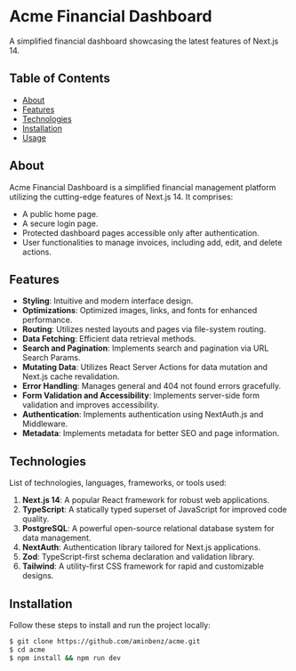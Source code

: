 # Acme Financial Dashboard

A simplified financial dashboard showcasing the latest features of Next.js 14.

## Table of Contents

- [About](#about)
- [Features](#features)
- [Technologies](#technologies)
- [Installation](#installation)
- [Usage](#usage)

## About

Acme Financial Dashboard is a simplified financial management platform utilizing the cutting-edge features of Next.js 14. It comprises:

- A public home page.
- A secure login page.
- Protected dashboard pages accessible only after authentication.
- User functionalities to manage invoices, including add, edit, and delete actions.

## Features

- **Styling**: Intuitive and modern interface design.
- **Optimizations**: Optimized images, links, and fonts for enhanced performance.
- **Routing**: Utilizes nested layouts and pages via file-system routing.
- **Data Fetching**: Efficient data retrieval methods.
- **Search and Pagination**: Implements search and pagination via URL Search Params.
- **Mutating Data**: Utilizes React Server Actions for data mutation and Next.js cache revalidation.
- **Error Handling**: Manages general and 404 not found errors gracefully.
- **Form Validation and Accessibility**: Implements server-side form validation and improves accessibility.
- **Authentication**: Implements authentication using NextAuth.js and Middleware.
- **Metadata**: Implements metadata for better SEO and page information.

## Technologies

List of technologies, languages, frameworks, or tools used:

1. **Next.js 14**: A popular React framework for robust web applications.
2. **TypeScript**: A statically typed superset of JavaScript for improved code quality.
3. **PostgreSQL**: A powerful open-source relational database system for data management.
4. **NextAuth**: Authentication library tailored for Next.js applications.
5. **Zod**: TypeScript-first schema declaration and validation library.
6. **Tailwind**: A utility-first CSS framework for rapid and customizable designs.

## Installation

Follow these steps to install and run the project locally:

```bash
$ git clone https://github.com/aminbenz/acme.git
$ cd acme
$ npm install && npm run dev
```
